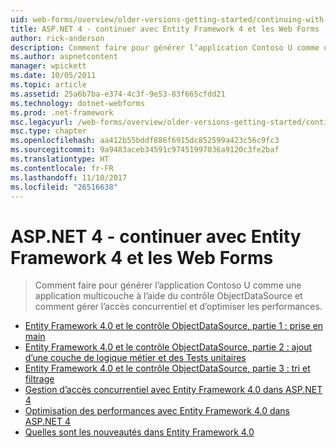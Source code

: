 ```yaml
---
uid: web-forms/overview/older-versions-getting-started/continuing-with-ef/index
title: ASP.NET 4 - continuer avec Entity Framework 4 et les Web Forms | Documents Microsoft
author: rick-anderson
description: Comment faire pour générer l’application Contoso U comme une application multicouche à l’aide du contrôle ObjectDataSource et comment gérer l’accès concurrentiel et d’optimiser les performances.
ms.author: aspnetcontent
manager: wpickett
ms.date: 10/05/2011
ms.topic: article
ms.assetid: 25a6b7ba-e374-4c3f-9e53-83f665cfdd21
ms.technology: dotnet-webforms
ms.prod: .net-framework
msc.legacyurl: /web-forms/overview/older-versions-getting-started/continuing-with-ef
msc.type: chapter
ms.openlocfilehash: aa412b55bddf886f6915dc852599a423c56c9fc3
ms.sourcegitcommit: 9a9483aceb34591c97451997036a9120c3fe2baf
ms.translationtype: HT
ms.contentlocale: fr-FR
ms.lasthandoff: 11/10/2017
ms.locfileid: "26516638"
---
```

<a name="aspnet-4---continuing-with-entity-framework-4-and-web-forms"></a>ASP.NET 4 - continuer avec Entity Framework 4 et les Web Forms
====================
> Comment faire pour générer l’application Contoso U comme une application multicouche à l’aide du contrôle ObjectDataSource et comment gérer l’accès concurrentiel et d’optimiser les performances.


- [Entity Framework 4.0 et le contrôle ObjectDataSource, partie 1 : prise en main](using-the-entity-framework-and-the-objectdatasource-control-part-1-getting-started.md)
- [Entity Framework 4.0 et le contrôle ObjectDataSource, partie 2 : ajout d’une couche de logique métier et des Tests unitaires](using-the-entity-framework-and-the-objectdatasource-control-part-2-adding-a-business-logic-layer-and-unit-tests.md)
- [Entity Framework 4.0 et le contrôle ObjectDataSource, partie 3 : tri et filtrage](using-the-entity-framework-and-the-objectdatasource-control-part-3-sorting-and-filtering.md)
- [Gestion d’accès concurrentiel avec Entity Framework 4.0 dans ASP.NET 4](handling-concurrency-with-the-entity-framework-in-an-asp-net-web-application.md)
- [Optimisation des performances avec Entity Framework 4.0 dans ASP.NET 4](maximizing-performance-with-the-entity-framework-in-an-asp-net-web-application.md)
- [Quelles sont les nouveautés dans Entity Framework 4.0](what-s-new-in-the-entity-framework-4.md)
